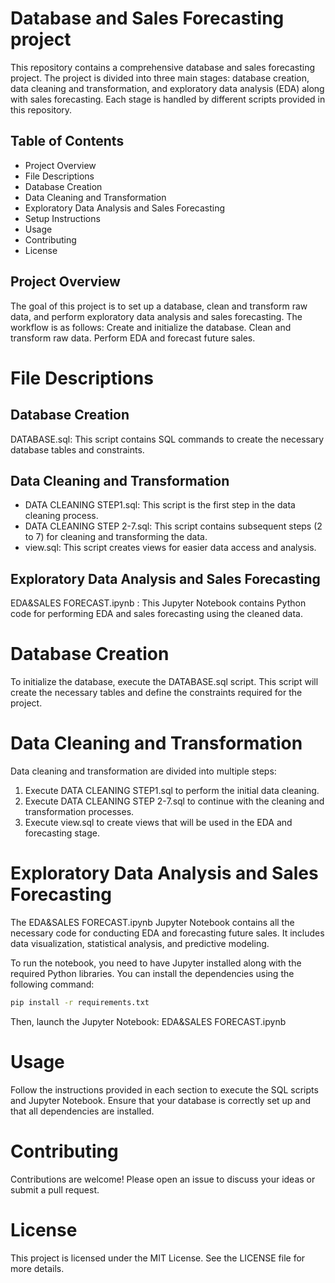 # Database and Sales Forecasting project
This repository contains a comprehensive database and sales forecasting project. The project is divided into three main stages: database creation, data cleaning and transformation, and exploratory data analysis (EDA) along with sales forecasting. Each stage is handled by different scripts provided in this repository.

## Table of Contents
- Project Overview
- File Descriptions
- Database Creation
- Data Cleaning and Transformation
- Exploratory Data Analysis and Sales Forecasting
- Setup Instructions
- Usage
- Contributing
- License

## Project Overview
The goal of this project is to set up a database, clean and transform raw data, and perform exploratory data analysis and sales forecasting. The workflow is as follows:
Create and initialize the database.
Clean and transform raw data.
Perform EDA and forecast future sales.

# File Descriptions
## Database Creation
DATABASE.sql: This script contains SQL commands to create the necessary database tables and constraints.

## Data Cleaning and Transformation
- DATA CLEANING STEP1.sql: This script is the first step in the data cleaning process.
- DATA CLEANING STEP 2-7.sql: This script contains subsequent steps (2 to 7) for cleaning and transforming the data.
- view.sql: This script creates views for easier data access and analysis.

## Exploratory Data Analysis and Sales Forecasting
EDA&SALES FORECAST.ipynb : This Jupyter Notebook contains Python code for performing EDA and sales forecasting using the cleaned data.

# Database Creation
To initialize the database, execute the DATABASE.sql script. This script will create the necessary tables and define the constraints required for the project.

# Data Cleaning and Transformation
Data cleaning and transformation are divided into multiple steps:
1. Execute DATA CLEANING STEP1.sql to perform the initial data cleaning.
2. Execute DATA CLEANING STEP 2-7.sql to continue with the cleaning and transformation processes.
3. Execute view.sql to create views that will be used in the EDA and forecasting stage.

# Exploratory Data Analysis and Sales Forecasting
The EDA&SALES FORECAST.ipynb Jupyter Notebook contains all the necessary code for conducting EDA and forecasting future sales. It includes data visualization, statistical analysis, and predictive modeling.

To run the notebook, you need to have Jupyter installed along with the required Python libraries. You can install the dependencies using the following command:
```bash
pip install -r requirements.txt
```
Then, launch the Jupyter Notebook:
EDA&SALES FORECAST.ipynb

# Usage
Follow the instructions provided in each section to execute the SQL scripts and Jupyter Notebook. Ensure that your database is correctly set up and that all dependencies are installed.

# Contributing
Contributions are welcome! Please open an issue to discuss your ideas or submit a pull request.

# License
This project is licensed under the MIT License. See the LICENSE file for more details.
